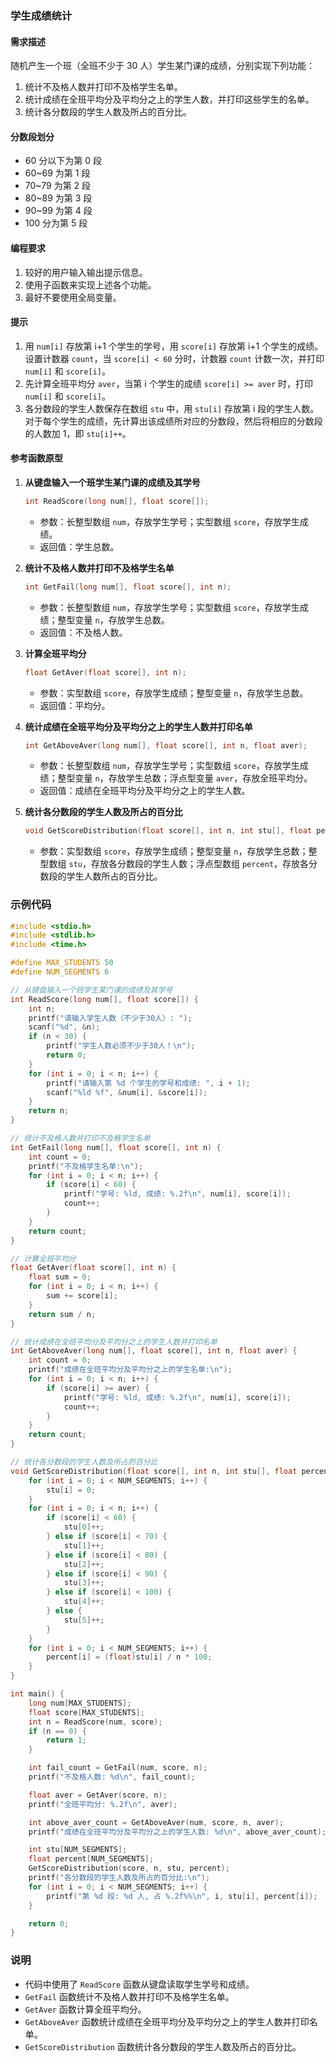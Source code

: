 ### 学生成绩统计

#### 需求描述
随机产生一个班（全班不少于 30 人）学生某门课的成绩，分别实现下列功能：
1. 统计不及格人数并打印不及格学生名单。
2. 统计成绩在全班平均分及平均分之上的学生人数，并打印这些学生的名单。
3. 统计各分数段的学生人数及所占的百分比。

#### 分数段划分
- 60 分以下为第 0 段
- 60~69 为第 1 段
- 70~79 为第 2 段
- 80~89 为第 3 段
- 90~99 为第 4 段
- 100 分为第 5 段

#### 编程要求
1. 较好的用户输入输出提示信息。
2. 使用子函数来实现上述各个功能。
3. 最好不要使用全局变量。

#### 提示
1. 用 `num[i]` 存放第 i+1 个学生的学号，用 `score[i]` 存放第 i+1 个学生的成绩。设置计数器 `count`，当 `score[i] < 60` 分时，计数器 `count` 计数一次，并打印 `num[i]` 和 `score[i]`。
2. 先计算全班平均分 `aver`，当第 i 个学生的成绩 `score[i] >= aver` 时，打印 `num[i]` 和 `score[i]`。
3. 各分数段的学生人数保存在数组 `stu` 中，用 `stu[i]` 存放第 i 段的学生人数。对于每个学生的成绩，先计算出该成绩所对应的分数段，然后将相应的分数段的人数加 1，即 `stu[i]++`。

#### 参考函数原型
1. **从键盘输入一个班学生某门课的成绩及其学号**
   ```c
   int ReadScore(long num[], float score[]);
   ```
   - 参数：长整型数组 `num`，存放学生学号；实型数组 `score`，存放学生成绩。
   - 返回值：学生总数。

2. **统计不及格人数并打印不及格学生名单**
   ```c
   int GetFail(long num[], float score[], int n);
   ```
   - 参数：长整型数组 `num`，存放学生学号；实型数组 `score`，存放学生成绩；整型变量 `n`，存放学生总数。
   - 返回值：不及格人数。

3. **计算全班平均分**
   ```c
   float GetAver(float score[], int n);
   ```
   - 参数：实型数组 `score`，存放学生成绩；整型变量 `n`，存放学生总数。
   - 返回值：平均分。

4. **统计成绩在全班平均分及平均分之上的学生人数并打印名单**
   ```c
   int GetAboveAver(long num[], float score[], int n, float aver);
   ```
   - 参数：长整型数组 `num`，存放学生学号；实型数组 `score`，存放学生成绩；整型变量 `n`，存放学生总数；浮点型变量 `aver`，存放全班平均分。
   - 返回值：成绩在全班平均分及平均分之上的学生人数。

5. **统计各分数段的学生人数及所占的百分比**
   ```c
   void GetScoreDistribution(float score[], int n, int stu[], float percent[]);
   ```
   - 参数：实型数组 `score`，存放学生成绩；整型变量 `n`，存放学生总数；整型数组 `stu`，存放各分数段的学生人数；浮点型数组 `percent`，存放各分数段的学生人数所占的百分比。

### 示例代码
```c
#include <stdio.h>
#include <stdlib.h>
#include <time.h>

#define MAX_STUDENTS 50
#define NUM_SEGMENTS 6

// 从键盘输入一个班学生某门课的成绩及其学号
int ReadScore(long num[], float score[]) {
    int n;
    printf("请输入学生人数（不少于30人）: ");
    scanf("%d", &n);
    if (n < 30) {
        printf("学生人数必须不少于30人！\n");
        return 0;
    }
    for (int i = 0; i < n; i++) {
        printf("请输入第 %d 个学生的学号和成绩: ", i + 1);
        scanf("%ld %f", &num[i], &score[i]);
    }
    return n;
}

// 统计不及格人数并打印不及格学生名单
int GetFail(long num[], float score[], int n) {
    int count = 0;
    printf("不及格学生名单:\n");
    for (int i = 0; i < n; i++) {
        if (score[i] < 60) {
            printf("学号: %ld, 成绩: %.2f\n", num[i], score[i]);
            count++;
        }
    }
    return count;
}

// 计算全班平均分
float GetAver(float score[], int n) {
    float sum = 0;
    for (int i = 0; i < n; i++) {
        sum += score[i];
    }
    return sum / n;
}

// 统计成绩在全班平均分及平均分之上的学生人数并打印名单
int GetAboveAver(long num[], float score[], int n, float aver) {
    int count = 0;
    printf("成绩在全班平均分及平均分之上的学生名单:\n");
    for (int i = 0; i < n; i++) {
        if (score[i] >= aver) {
            printf("学号: %ld, 成绩: %.2f\n", num[i], score[i]);
            count++;
        }
    }
    return count;
}

// 统计各分数段的学生人数及所占的百分比
void GetScoreDistribution(float score[], int n, int stu[], float percent[]) {
    for (int i = 0; i < NUM_SEGMENTS; i++) {
        stu[i] = 0;
    }
    for (int i = 0; i < n; i++) {
        if (score[i] < 60) {
            stu[0]++;
        } else if (score[i] < 70) {
            stu[1]++;
        } else if (score[i] < 80) {
            stu[2]++;
        } else if (score[i] < 90) {
            stu[3]++;
        } else if (score[i] < 100) {
            stu[4]++;
        } else {
            stu[5]++;
        }
    }
    for (int i = 0; i < NUM_SEGMENTS; i++) {
        percent[i] = (float)stu[i] / n * 100;
    }
}

int main() {
    long num[MAX_STUDENTS];
    float score[MAX_STUDENTS];
    int n = ReadScore(num, score);
    if (n == 0) {
        return 1;
    }

    int fail_count = GetFail(num, score, n);
    printf("不及格人数: %d\n", fail_count);

    float aver = GetAver(score, n);
    printf("全班平均分: %.2f\n", aver);

    int above_aver_count = GetAboveAver(num, score, n, aver);
    printf("成绩在全班平均分及平均分之上的学生人数: %d\n", above_aver_count);

    int stu[NUM_SEGMENTS];
    float percent[NUM_SEGMENTS];
    GetScoreDistribution(score, n, stu, percent);
    printf("各分数段的学生人数及所占的百分比:\n");
    for (int i = 0; i < NUM_SEGMENTS; i++) {
        printf("第 %d 段: %d 人, 占 %.2f%%\n", i, stu[i], percent[i]);
    }

    return 0;
}
```

### 说明
- 代码中使用了 `ReadScore` 函数从键盘读取学生学号和成绩。
- `GetFail` 函数统计不及格人数并打印不及格学生名单。
- `GetAver` 函数计算全班平均分。
- `GetAboveAver` 函数统计成绩在全班平均分及平均分之上的学生人数并打印名单。
- `GetScoreDistribution` 函数统计各分数段的学生人数及所占的百分比。